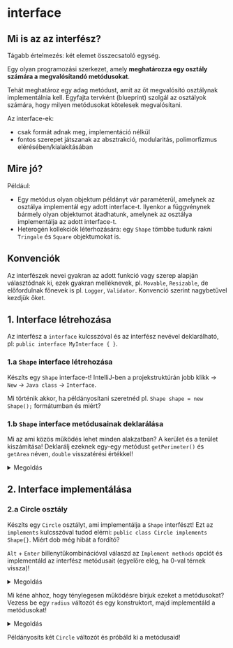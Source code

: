 # interface

## Mi is az az interfész?
Tágabb értelmezés: két elemet összecsatoló egység.

Egy olyan programozási szerkezet, amely **meghatározza egy osztály számára a megvalósítandó metódusokat**.

Tehát meghatároz egy adag metódust, amit az őt 
megvalósító osztálynak implementálnia kell.
Egyfajta tervként (blueprint) szolgál az osztályok számára,
hogy milyen metódusokat kötelesek megvalósítani.

Az interface-ek:
- csak formát adnak meg, implementáció nélkül
- fontos szerepet játszanak az absztrakció, modularitás, polimorfizmus
elérésében/kialakításában

## Mire jó? 
Például:
- Egy metódus olyan objektum példányt vár paraméterül,
amelynek az osztálya implementál egy adott interface-t. Ilyenkor
a függvénynek bármely olyan objektumot átadhatunk, amelynek
az osztálya implementálja az adott interface-t.
- Heterogén kollekciók léterhozására: egy `Shape` tömbbe tudunk rakni
`Tringale` és `Square` objektumokat is.

## Konvenciók
Az interfészek nevei gyakran az adott funkció vagy szerep alapján választódnak ki, ezek gyakran
melléknevek, pl. `Movable`, `Resizable`, de előfordulnak főnevek is pl. `Logger`, `Validator`.
Konvenció szerint nagybetűvel kezdjük őket.

## 1. Interface létrehozása
Az interfész a `interface` kulcsszóval és az interfész nevével deklarálható, pl:
`public interface MyInterface { }`.

### 1.a `Shape` interface létrehozása
Készíts egy `Shape` interface-t!
IntelliJ-ben a projekstruktúrán jobb klikk &rarr; `New` &rarr; `Java class` &rarr; `Interface`.

Mi történik akkor, ha példányosítani szeretnéd pl. `Shape shape = new Shape();`
formátumban és miért?

### 1.b `Shape` interface metódusainak deklarálása
Mi az ami közös működés lehet minden alakzatban? A kerület és a terület kiszámítása!
Deklarálj ezeknek egy-egy metódust `getPerimeter()` és `getArea` néven, `double` visszatérési értékkel!
<details><summary>Megoldás</summary><pre>
public interface Shape {
    double getPerimeter();
    double getArea();
}
</pre></details>

## 2. Interface implementálása

### 2.a Circle osztály
Készíts egy `Circle` osztályt, ami implementálja a `Shape` interfészt!
Ezt az `implements` kulcsszóval tudod elérni: `public class Circle implements Shape{}`.
Miért dob még hibát a fordító?

`Alt` + `Enter` billenytűkombinációval válaszd az `Implement methods`
opciót és implementáld az interfész metódusait (egyelőre elég, ha 0-val térnek vissza)!

<details><summary>Megoldás</summary><pre>
public class Circle implements Shape {

    @Override
    public double getPerimeter() {
        return 0;
    }

    @Override
    public double getArea() {
        return 0;
    }
}

</pre></details>

Mi kéne ahhoz, hogy ténylegesen működésre bírjuk ezeket a metódusokat? Vezess be egy `radius` változót
és egy konstruktort, majd implementáld a metódusokat!

<details><summary>Megoldás</summary><pre>
public class Circle implements Shape {
    
    private double radius;

    public Circle(double radius) {
        this.radius = radius;
    }

    @Override
    public double getPerimeter() {
        return 2 * radius * Math.PI ;
    }

    @Override
    public double getArea() {
        return radius * radius * Math.PI;
    }
}

</pre></details>

Példányosíts két `Circle` változót és próbáld ki a metódusaid!